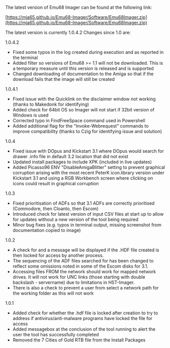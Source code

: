 The latest version of Emu68 Imager can be found at the following link:

[https://mja65.github.io/Emu68-Imager/Software/Emu68Imager.zip](https://mja65.github.io/Emu68-Imager/Software/Emu68Imager.zip)

The latest version is currently 1.0.4.2 Changes since 1.0 are:

1.0.4.2

- Fixed some typos in the log created during execution and as reported in the terminal
- Added filter so versions of Emu68 >= 1.1 will not be downloaded. This is a temporary measure until this version is released and is supported
- Changed downloading of documentation to the Amiga so that if the download fails that the image will still be created

1.0.4.1

- Fixed issue with the Quicklink on the disclaimer window not working (thanks to Makedonk for identifying)
- Added check for 64bit OS so Imager will not start if 32bit version of Windows is used
- Corrected typo in FindFreeSpace command used in Powershell
- Added additional flag for the "Invoke-Webrequest" commands to improve compatibility (thanks to Czig for identifying issue and solution)

1.0.4

- Fixed issue with DOpus and Kickstart 3.1 where DOpus would search for drawer .info file in default 3.2 location that did not exist
- Updated install packages to include XPK (included in live updates)
- Added Picasso96 ENV "DisableAmigaBlitter" setting to prevent graphical corruption arising with the most recent PeterK icon.library version under Kickstart 3.1 and using a RGB Workbench screen where clicking on icons could result in graphical corruption  

1.0.3

- Fixed prioritisation of ADFs so that 3.1 ADFs are correctly prioritised (Commodore, then Cloanto, then Escom)
- Introduced check for latest version of input CSV files at start up to allow for updates without a new version of the tool being required
- Minor bug fixes (e.g. typos in terminal output, missing screenshot from documentation copied to image) 

1.0.2

- A check for and a message will be displayed if the .HDF file created is then locked for access by another process. 
- The sequencing of the ADF files searched for has been changed to reflect some omissions noted in some of the Escom disks for 3.1.
- Accessing files FROM the network should work for mapped network drives. It will not work for UNC links (those starting with double backslash - servername) due to limitations in HST-Imager.
- There is also a check to prevent a user from  select a network path for the working folder as this will not work 

1.0.1

- Added check for whether the .hdf file is locked after creation to try to address if antivirus/anti-malware programs have locked the file for access
- Added messagebox at the conclusion of the tool running to alert the user the tool has successfully completed
- Removed the 7 Cities of Gold RTB file from the Install Packages

